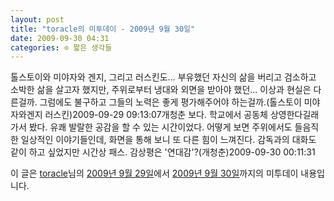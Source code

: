 ```yaml
---
layout: post
title: "toracle의 미투데이 - 2009년 9월 30일"
date: 2009-09-30 04:31
categories: ⊙ 짧은 생각들
---
```


톨스토이와 미야자와 겐지, 그리고 러스킨도… 부유했던 자신의 삶을 버리고 검소하고 소박한 삶을 살고자 했지만, 주위로부터 냉대와 외면을 받아야 했던… 이상과 현실은 다른걸까. 그럼에도 불구하고 그들의 노력은 좋게 평가해주어야 하는걸까.(톨스토이 미야자와겐지 러스킨)2009-09-29 09:13:07개청춘 보다. 학교에서 공동체 상영한다길래 가서 봤다. 유쾌 발랄한 공감을 할 수 있는 시간이었다. 어떻게 보면 주위에서도 들음직한 일상적인 이야기들인데, 화면을 통해 보니 또 다른 힘이 느껴진다. 감독과의 대화도 같이 하고 싶었지만 시간상 패스. 감상평은 '연대감'?(개청춘)2009-09-30 00:11:31

이 글은 [toracle](http://me2day.net/toracle)님의 [2009년 9월 29일](http://me2day.net/toracle/2009/09/29#09:13:07)에서 [2009년 9월 30일](http://me2day.net/toracle/2009/09/30#00:11:31)까지의 미투데이 내용입니다.


       
